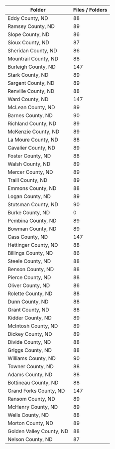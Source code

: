| Folder                   |   Files / Folders |
|--------------------------|-------------------|
| Eddy County, ND          |                88 |
| Ramsey County, ND        |                89 |
| Slope County, ND         |                86 |
| Sioux County, ND         |                87 |
| Sheridan County, ND      |                86 |
| Mountrail County, ND     |                88 |
| Burleigh County, ND      |               147 |
| Stark County, ND         |                89 |
| Sargent County, ND       |                89 |
| Renville County, ND      |                88 |
| Ward County, ND          |               147 |
| McLean County, ND        |                89 |
| Barnes County, ND        |                90 |
| Richland County, ND      |                89 |
| McKenzie County, ND      |                89 |
| La Moure County, ND      |                88 |
| Cavalier County, ND      |                89 |
| Foster County, ND        |                88 |
| Walsh County, ND         |                89 |
| Mercer County, ND        |                89 |
| Traill County, ND        |                89 |
| Emmons County, ND        |                88 |
| Logan County, ND         |                89 |
| Stutsman County, ND      |                90 |
| Burke County, ND         |                 0 |
| Pembina County, ND       |                89 |
| Bowman County, ND        |                89 |
| Cass County, ND          |               147 |
| Hettinger County, ND     |                88 |
| Billings County, ND      |                86 |
| Steele County, ND        |                88 |
| Benson County, ND        |                88 |
| Pierce County, ND        |                88 |
| Oliver County, ND        |                86 |
| Rolette County, ND       |                88 |
| Dunn County, ND          |                88 |
| Grant County, ND         |                88 |
| Kidder County, ND        |                89 |
| McIntosh County, ND      |                89 |
| Dickey County, ND        |                89 |
| Divide County, ND        |                88 |
| Griggs County, ND        |                88 |
| Williams County, ND      |                90 |
| Towner County, ND        |                88 |
| Adams County, ND         |                88 |
| Bottineau County, ND     |                88 |
| Grand Forks County, ND   |               147 |
| Ransom County, ND        |                89 |
| McHenry County, ND       |                89 |
| Wells County, ND         |                88 |
| Morton County, ND        |                89 |
| Golden Valley County, ND |                88 |
| Nelson County, ND        |                87 |